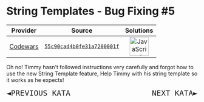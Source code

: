 [_metadata_:generated]: - "true"

# String Templates - Bug Fixing #5

<!-- INFO TABLE BEGIN -->

| Provider                                        | Source                                                                               | Solutions                                                                                                                                                    |
| :---------------------------------------------: | :----------------------------------------------------------------------------------: | :----------------------------------------------------------------------------------------------------------------------------------------------------------: |
| [Codewars](../../../docs/providers/Codewars.md) | [`55c90cad4b0fe31a7200001f`](https://www.codewars.com/kata/55c90cad4b0fe31a7200001f) | [<img src="https://res.cloudinary.com/rascaltwo/image/upload/v1631924076/javascript_ehszr7.svg" alt="JavaScript" title="JavaScript" width="50" />](solve.js) |

<!-- INFO TABLE END -->

Oh no! Timmy hasn't followed instructions very carefully and forgot how to use the new String Template feature, Help Timmy with his string template so it works as he expects!


<div>
<a href="http://www.codewars.com/kata/55c7f90ac8025ebee1000062" style="text-decoration: none; font-size: 20px; font-family: monospace;">◄PREVIOUS KATA</a>
<a href="http://www.codewars.com/kata/55c933c115a8c426ac000082" style="text-decoration: none; font-size: 20px; font-family: monospace;float:right;">NEXT KATA►</a>
</div>


